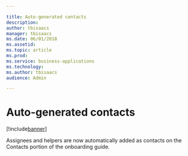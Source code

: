 ```yaml
---

title: Auto-generated contacts
description: 
author: tbisaacs
manager: tbisaacs
ms.date: 06/01/2018
ms.assetid: 
ms.topic: article
ms.prod: 
ms.service: business-applications
ms.technology: 
ms.author: tbisaacs
audience: Admin

---
```

#  Auto-generated contacts

[!include[banner](../../../includes/banner.md)]

Assignees and helpers are now automatically added as contacts on the Contacts portion of the onboarding guide.